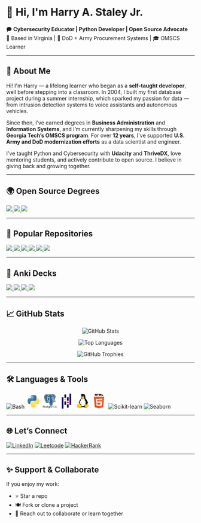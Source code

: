 # 👋 Hi, I'm Harry A. Staley Jr.

🗭️ **Cybersecurity Educator | Python Developer | Open Source Advocate**  
📍 Based in Virginia | 💼 DoD + Army Procurement Systems | 🎓 OMSCS Learner

---

## 🚀 About Me

Hi! I'm Harry — a lifelong learner who began as a **self-taught developer**, well before stepping into a classroom. In 2004, I built my first database project during a summer internship, which sparked my passion for data — from intrusion detection systems to voice assistants and autonomous vehicles.

Since then, I’ve earned degrees in **Business Administration** and **Information Systems**, and I’m currently sharpening my skills through **Georgia Tech’s OMSCS program**. For over **12 years**, I've supported **U.S. Army and DoD modernization efforts** as a data scientist and engineer.

I've taught Python and Cybersecurity with **Udacity** and **ThriveDX**, love mentoring students, and actively contribute to open source. I believe in giving back and growing together.

---

## 🌍 Open Source Degrees

<a href="https://github.com/harrystaley/open-source-data-science-degree-python">
  <img src="https://github-readme-stats.vercel.app/api/pin/?username=harrystaley&repo=open-source-data-science-degree-python&theme=dark&cache_seconds=1800" />
</a>

<a href="https://github.com/harrystaley/open-source-cybersecurity-degree">
  <img src="https://github-readme-stats.vercel.app/api/pin/?username=harrystaley&repo=open-source-cybersecurity-degree&theme=dark&cache_seconds=1800" />
</a>


<a href="https://github.com/harrystaley/open-source-cs-python">
  <img src="https://github-readme-stats.vercel.app/api/pin/?username=harrystaley&repo=open-source-cs-python&theme=dark&cache_seconds=1800" />
</a>

---

## 🌟 Popular Repositories

<a href="https://github.com/harrystaley/OMSCS-Anki">
  <img src="https://github-readme-stats.vercel.app/api/pin/?username=harrystaley&repo=OMSCS-Anki&theme=dark&cache_seconds=1800" />
</a>

<a href="https://github.com/harrystaley/DataCamp">
  <img src="https://github-readme-stats.vercel.app/api/pin/?username=harrystaley&repo=DataCamp&theme=dark&cache_seconds=1800" />
</a>

<a href="https://github.com/harrystaley/IPND_HTML_Intro">
  <img src="https://github-readme-stats.vercel.app/api/pin/?username=harrystaley&repo=IPND_HTML_Intro&theme=dark&cache_seconds=1800" />
</a>


<a href="https://github.com/harrystaley/Contract_Name_From_Defense.gov">
  <img src="https://github-readme-stats.vercel.app/api/pin/?username=harrystaley&repo=Contract_Name_From_Defense.gov&theme=dark&cache_seconds=1800" />
</a>


<a href="https://github.com/harrystaley/FASCLASS">
  <img src="https://github-readme-stats.vercel.app/api/pin/?username=harrystaley&repo=FASCLASS&theme=dark&cache_seconds=1800" />
</a>

<a href="https://github.com/harrystaley/TAMUSA_CSCI4349_Week9_Honeypot">
  <img src="https://github-readme-stats.vercel.app/api/pin/?username=harrystaley&repo=TAMUSA_CSCI4349_Week9_Honeypot&theme=dark&cache_seconds=1800" />
</a>

---

## 🧠 Anki Decks

<a href="https://github.com/harrystaley/Calculus_II_Anki">
  <img src="https://github-readme-stats.vercel.app/api/pin/?username=harrystaley&repo=Calculus_II_Anki&theme=dark&cache_seconds=1800" />
</a>

<a href="https://github.com/harrystaley/Calculus_III_Anki">
  <img src="https://github-readme-stats.vercel.app/api/pin/?username=harrystaley&repo=Calculus_III_Anki&theme=dark&cache_seconds=1800" />
</a>

<a href="https://github.com/harrystaley/Pre-Calculus_Anki">
  <img src="https://github-readme-stats.vercel.app/api/pin/?username=harrystaley&repo=Pre-Calculus_Anki&theme=dark&cache_seconds=1800" />
</a>

<a href="https://github.com/harrystaley/CSCI3343_Analysis_of_Algorithms">
  <img src="https://github-readme-stats.vercel.app/api/pin/?username=harrystaley&repo=CSCI3343_Analysis_of_Algorithms&theme=dark&cache_seconds=1800" />
</a>

---

## 📈 GitHub Stats

<p align="center">
  <img src="https://github-readme-stats.vercel.app/api?username=harrystaley&count_private=true&show_icons=true&theme=dark&cache_seconds=1800" alt="GitHub Stats" />
</p>

<p align="center">
  <img src="https://github-readme-stats.vercel.app/api/top-langs/?username=harrystaley&layout=compact&theme=dark&langs_count=10&cache_seconds=1800" alt="Top Languages" />
</p>

<p align="center">
  <img src="https://github-profile-trophy.vercel.app/?username=harrystaley&theme=darkhub&row=4&column=3" alt="GitHub Trophies" />
</p>


---

## 🛠️ Languages & Tools

<p align="left">
  <img src="https://www.vectorlogo.zone/logos/gnu_bash/gnu_bash-icon.svg" width="40" title="Bash" />
  <img src="https://raw.githubusercontent.com/devicons/devicon/master/icons/python/python-original.svg" width="40" title="Python" />
  <img src="https://raw.githubusercontent.com/devicons/devicon/master/icons/postgresql/postgresql-original-wordmark.svg" width="40" title="PostgreSQL" />
  <img src="https://raw.githubusercontent.com/devicons/devicon/master/icons/pandas/pandas-original.svg" width="40" title="Pandas" />
  <img src="https://raw.githubusercontent.com/devicons/devicon/master/icons/linux/linux-original.svg" width="40" title="Linux" />
  <img src="https://raw.githubusercontent.com/devicons/devicon/master/icons/html5/html5-original-wordmark.svg" width="40" title="HTML5" />
  <img src="https://upload.wikimedia.org/wikipedia/commons/0/05/Scikit_learn_logo_small.svg" width="40" title="Scikit-learn" />
  <img src="https://seaborn.pydata.org/_images/logo-mark-lightbg.svg" width="40" title="Seaborn" />
</p>

---

## 🌐 Let’s Connect

<p align="left">
  <a href="https://linkedin.com/in/harrystaley"><img src="https://raw.githubusercontent.com/rahuldkjain/github-profile-readme-generator/master/src/images/icons/Social/linked-in-alt.svg" width="30" title="LinkedIn"/></a>
  <a href="https://leetcode.com/harrystaley"><img src="https://raw.githubusercontent.com/rahuldkjain/github-profile-readme-generator/master/src/images/icons/Social/leet-code.svg" width="30" title="Leetcode"/></a>
  <a href="https://www.hackerrank.com/hstaley"><img src="https://raw.githubusercontent.com/rahuldkjain/github-profile-readme-generator/master/src/images/icons/Social/hackerrank.svg" width="30" title="HackerRank"/></a>
</p>

---

## ✨ Support & Collaborate

If you enjoy my work:

- ⭐️ Star a repo  
- 🍽️ Fork or clone a project  
- 🤝 Reach out to collaborate or learn together
